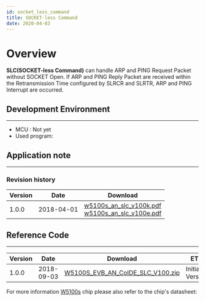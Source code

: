 ```yaml
---
id: socket_less_command
title: SOCKET-less Command
date: 2020-04-03
---
```



# Overview

**SLC(SOCKET-less Command)** can handle ARP and PING Request Packet without SOCKET Open.
If ARP and PING Reply Packet are received within the Retransmission Time configured by SLRCR and SLRTR, ARP and PING Interrupt are occurred. 

## Development Environment
--------
- MCU : Not yet
- Used program: 

## Application note

-----

### Revision history

<table>
<thead>
<tr class="header">
<th>Version</th>
<th>Date</th>
<th>Download</th>
</tr>
</thead>
<tbody>
<tr class="odd">
<td>1.0.0</td>
<td>2018-04-01</td>
<td><a href="/img/products/w5100s/application/w5100s_an_slc_v100k.pdf">w5100s_an_slc_v100k.pdf</a><br />
<a href="/img/products/w5100s/application/w5100s_an_slc_v100e.pdf" class="align-center">w5100s_an_slc_v100e.pdf</a></td>
</tr>
</tbody>
</table>

## Reference Code

-----

| Version | Date       | Download                                                                                                | ETC             |
| ------- | ---------- | ------------------------------------------------------------------------------------------------------- | --------------- |
| 1.0.0   | 2018-09-03 | <a href=“/img/products/w5100s/application/w5100s_evb_an_coide_slc_v100.zip” target=“_blank”>W5100S\_EVB\_AN\_CoIDE\_SLC\_V100.zip</a> | Initial Version |

For more information [W5100s](../document) chip please
also refer to the chip's datasheet:
